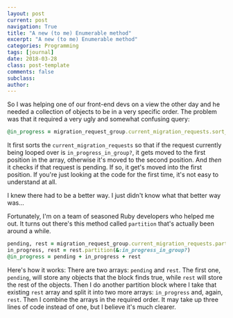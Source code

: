 ```yaml
---
layout: post
current: post
navigation: True
title: "A new (to me) Enumerable method"
excerpt: "A new (to me) Enumerable method"
categories: Programming
tags: [journal]
date: 2018-03-28
class: post-template
comments: false
subclass:
author:
---
```


So I was helping one of our front-end devs on a view the other day and he needed a collection of objects to be in a very specific order. The problem was that it required a very ugly and somewhat confusing query:
```ruby
@in_progress = migration_request_group.current_migration_requests.sort_by { |x| x.in_progress_in_group? ? 0 : 1 }.sort_by { |x| x.pending? ? 0 : 1 }
```
It first sorts the `current_migration_requests` so that if the request currently being looped over is `in_progress_in_group?`, it gets moved to the first position in the array, otherwise it's moved to the second position. And _then_ it checks if that request is pending. If so, it get's moved into the first position. If you're just looking at the code for the first time, it's not easy to understand at all. 

I knew there had to be a better way. I just didn't know what that better way was... 

Fortunately, I'm on a team of seasoned Ruby developers who helped me out. It turns out there's this method called `partition` that's actually been around a while. 

```ruby
pending, rest = migration_request_group.current_migration_requests.partition(&:pending?)
in_progress, rest = rest.partition(&:in_progress_in_group?)
@in_progress = pending + in_progress + rest
```

Here's how it works:
There are two arrays: `pending` and `rest`. The first one, `pending`, will store any objects that the block finds true, while `rest` will store the rest of the objects. Then I do another partition block where I take that existing `rest` array and split it into two more arrays: `in_progress` and, again, `rest`.
Then I combine the arrays in the required order. It may take up three lines of code instead of one, but I believe it's much clearer.
